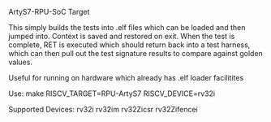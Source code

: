 ArtyS7-RPU-SoC Target

This simply builds the tests into .elf files which can be loaded and then jumped into. Context is saved and restored on exit. When the test is complete, RET is executed which should return back into a test harness, which can then pull out the test signature results to compare against golden values.

Useful for running on hardware which already has .elf loader facilitites

Use:
make RISCV_TARGET=RPU-ArtyS7 RISCV_DEVICE=rv32i

Supported Devices: rv32i rv32im rv32Zicsr rv32Zifencei